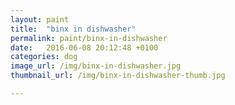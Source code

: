 ```yaml
---
layout: paint
title:  "binx in dishwasher"
permalink: paint/binx-in-dishwasher
date:   2016-06-08 20:12:48 +0100
categories: dog
image_url: /img/binx-in-dishwasher.jpg
thumbnail_url: /img/binx-in-dishwasher-thumb.jpg

---
```

